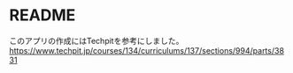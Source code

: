 # README
このアプリの作成にはTechpitを参考にしました。
https://www.techpit.jp/courses/134/curriculums/137/sections/994/parts/3831

